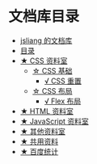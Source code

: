 文档库目录
===

* [jsliang 的文档库](README.md)
* [目录](./SUMMARY.md)
* [★ CSS 资料室](./CSS-library/README.md)
  * [☆ CSS 基础](./CSS-library/CSSBase/README.md)
    * [√ CSS 重置](./CSS-library/CSSBase/CSSReset.md)
  * [☆ CSS 布局](./CSS-library/Layout/README.md)
    * [√ Flex 布局](./CSS-library/Layout/Flex.md)
* [★ HTML 资料室](./HTML-library/README.md)
* [★ JavaScript 资料室](./JavaScript-library/README.md)
* [★ 其他资料室](./other-library/README.md)
* [★ 共用资料](./public-repertory/README.md)
* [★ 百度统计](http://tongji.baidu.com/web/overview/index?castk=5aeffdn7eb3f5b63bd939)